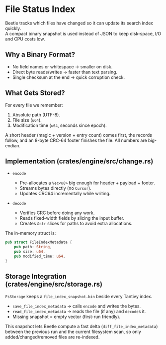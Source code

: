 # File Status Index

Beetle tracks which files have changed so it can update its search index quickly.  
A compact binary snapshot is used instead of JSON to keep disk-space, I/O and CPU costs low.

## Why a Binary Format?

* No field names or whitespace → smaller on disk.
* Direct byte reads/writes → faster than text parsing.
* Single checksum at the end → quick corruption check.

## What Gets Stored?

For every file we remember:

1. Absolute path (UTF-8).
2. File size (`u64`).
3. Modification time (`u64`, seconds since epoch).

A short header (magic + version + entry count) comes first, the records follow, and an 8-byte CRC-64 footer finishes the file. All numbers are big-endian.

## Implementation (crates/engine/src/change.rs)

* `encode`  
  - Pre-allocates a `Vec<u8>` big enough for header + payload + footer.  
  - Streams bytes directly (no `Cursor`).  
  - Updates CRC64 incrementally while writing.  

* `decode`  
  - Verifies CRC before doing any work.  
  - Reads fixed-width fields by slicing the input buffer.  
  - Creates `&str` slices for paths to avoid extra allocations.

The in-memory struct is:

```rust
pub struct FileIndexMetadata {
    pub path: String,
    pub size: u64,
    pub modified_time: u64,
}
```

## Storage Integration (crates/engine/src/storage.rs)

`FsStorage` keeps a `file_index_snapshot.bin` beside every Tantivy index.

* `save_file_index_metadata` → calls `encode` and writes the bytes.  
* `read_file_index_metadata` → reads the file (if any) and `decode`s it.  
* Missing snapshot = empty vector (first-run friendly).

This snapshot lets Beetle compute a fast delta (`diff_file_index_metadata`) between the previous run and the current filesystem scan, so only added/changed/removed files are re-indexed.

